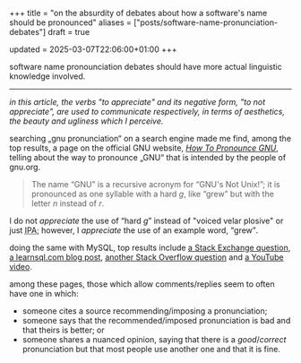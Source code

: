 +++
title = "on the absurdity of debates about how a software's name should be pronounced"
aliases = ["posts/software-name-pronunciation-debates"]
draft = true

updated = 2025-03-07T22:06:00+01:00
+++

software name pronounciation debates should have more actual linguistic knowledge involved.

---

<!-- TODO: make sure that an `<i>` nested inside another one has its italic rendering toggled. -->

<i>in this article, the verbs "to <i>appreciate</i>" and its negative form, "to not <i>appreciate</i>", are used to communicate respectively, in terms of aesthetics, the beauty and ugliness which I perceive.</i>

searching „gnu pronunciation“ on a search engine made me find, among the top results, a page on the official GNU website, [<cite>How To Pronounce GNU</cite>](https://www.gnu.org/gnu/pronunciation.en.html), telling about the way to pronounce „GNU“ that is intended by the people of gnu.org.

> The name &ldquo;GNU&rdquo; is a recursive acronym for &ldquo;GNU's Not 
Unix!&rdquo;; it is pronounced as one syllable with a hard <i>g</i>, like
&ldquo;grew&rdquo; but with the letter <i>n</i> instead of
<i>r</i>.

I do not <i>appreciate</i> the use of <q>hard <i>g</i></q> instead of "voiced velar plosive" or just <abbr title="the international phonetic alphabet">IPA</abbr>; however, I <i>appreciate</i> the use of an example word, <q>grew</q>.

<!-- more -->
doing the same with MySQL, top results include [a Stack Exchange question](http://english.stackexchange.com/questions/7231/ddg#7234), [a learnsql.com blog post](https://learnsql.com/blog/sql-or-sequel/), [another Stack Overflow question](https://stackoverflow.com/questions/53624890/how-to-literally-read-the-word-mysql) and [a YouTube video](https://www.youtube.com/watch?v=C9T7DV8kWTw).

among these pages, those which allow comments/replies seem to often have one in which:
- someone cites a source recommending/imposing a pronunciation;
- someone says that the recommended/imposed pronunciation is bad and that theirs is better; or
- someone shares a nuanced opinion, saying that there is a <i>good</i>/<i>correct</i> pronunciation but that most people use another one and that it is fine.

<!--
## plan
- situation
- criticism
- reason (why does the thing being criticised exist?)
- a better way
-->
